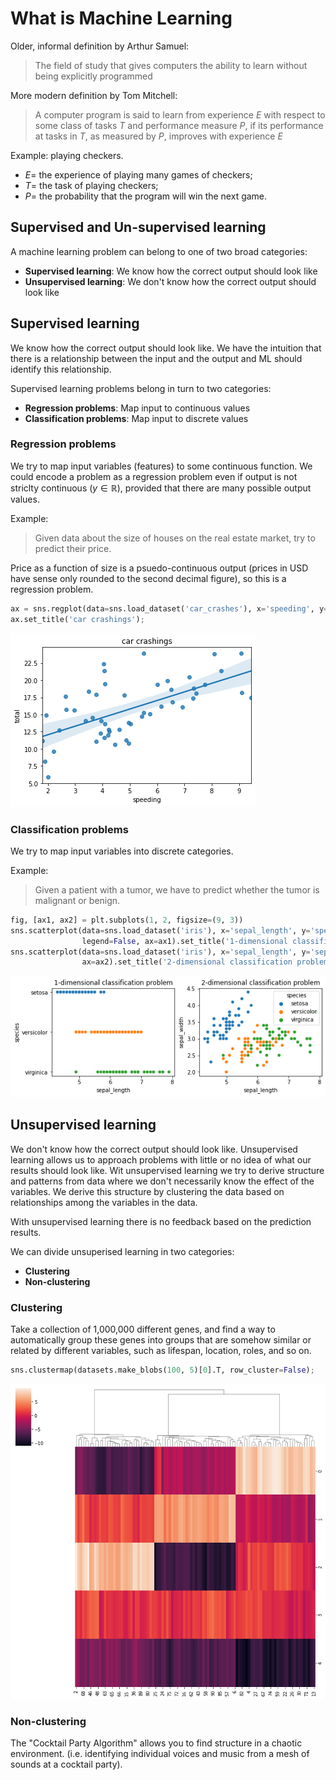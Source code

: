 # What is Machine Learning

Older, informal definition by Arthur Samuel:

> The field of study that gives computers the ability to learn without being explicitly programmed

More modern definition by Tom Mitchell: 

> A computer program is said to learn from experience $E$ with respect to some class of tasks $T$ and performance measure $P$, if its performance at tasks in $T$, as measured by $P$, improves with experience $E$

Example: playing checkers.

* $E=$ the experience of playing many games of checkers;
* $T=$ the task of playing checkers;
* $P=$ the probability that the program will win the next game.

## Supervised and Un-supervised learning
A machine learning problem can belong to one of two broad categories:

* **Supervised learning**: We know how the correct output should look like
* **Unsupervised learning**: We don't know how the correct output should look like

## Supervised learning
We know how the correct output should look like. We have the intuition that there is a relationship between the input and the output and ML should identify this relationship.

Supervised learning problems belong in turn to two categories:

* **Regression problems**: Map input to continuous values
* **Classification problems**: Map input to discrete values

### Regression problems
We try to map input variables (features) to some continuous function. We could encode a problem as a regression problem even if output is not striclty continuous ($y \in \mathbb{R}$), provided that there are many possible output values.

Example:

> Given data about the size of houses on the real estate market, try to predict their price. 

Price as a function of size is a psuedo-continuous output (prices in USD have sense only rounded to the second decimal figure), so this is a regression problem.


```python
ax = sns.regplot(data=sns.load_dataset('car_crashes'), x='speeding', y='total')
ax.set_title('car crashings');
```


![png](ML-1-WhatIsMachineLearning_files/ML-1-WhatIsMachineLearning_4_0.png)


### Classification problems
We try to map input variables into discrete categories. 

Example:
> Given a patient with a tumor, we have to predict whether the tumor is malignant or benign. 


```python
fig, [ax1, ax2] = plt.subplots(1, 2, figsize=(9, 3))
sns.scatterplot(data=sns.load_dataset('iris'), x='sepal_length', y='species', hue='species', 
                legend=False, ax=ax1).set_title('1-dimensional classification problem')
sns.scatterplot(data=sns.load_dataset('iris'), x='sepal_length', y='sepal_width', hue='species', 
                ax=ax2).set_title('2-dimensional classification problem');
```


![png](ML-1-WhatIsMachineLearning_files/ML-1-WhatIsMachineLearning_6_0.png)


## Unsupervised learning
We don't know how the correct output should look like. Unsupervised learning allows us to approach problems with little or no idea of what our results should look like. Wit unsupervised learning we try to derive structure and patterns from data where we don't necessarily know the effect of the variables. We derive this structure by clustering the data based on relationships among the variables in the data.

With unsupervised learning there is no feedback based on the prediction results.

We can divide unsuperised learning in two categories:

* **Clustering**
* **Non-clustering**

### Clustering
Take a collection of 1,000,000 different genes, and find a way to automatically group these genes into groups that are somehow similar or related by different variables, such as lifespan, location, roles, and so on.


```python
sns.clustermap(datasets.make_blobs(100, 5)[0].T, row_cluster=False);
```


![png](ML-1-WhatIsMachineLearning_files/ML-1-WhatIsMachineLearning_8_0.png)


### Non-clustering
The "Cocktail Party Algorithm" allows you to find structure in a chaotic environment. (i.e. identifying individual voices and music from a mesh of sounds at a cocktail party).
